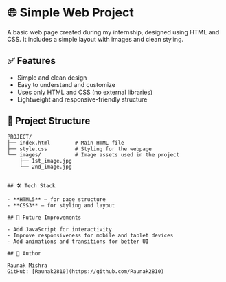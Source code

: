 # 🌐 Simple Web Project

A basic web page created during my internship, designed using HTML and CSS. It includes a simple layout with images and clean styling.

## ✅ Features

- Simple and clean design  
- Easy to understand and customize  
- Uses only HTML and CSS (no external libraries)  
- Lightweight and responsive-friendly structure  

## 📂 Project Structure

```plaintext
PROJECT/
├── index.html        # Main HTML file  
├── style.css         # Styling for the webpage  
└── images/           # Image assets used in the project  
    ├── 1st_image.jpg  
    └── 2nd_image.jpg  


## 🛠 Tech Stack

- **HTML5** – for page structure  
- **CSS3** – for styling and layout  

## 🚀 Future Improvements

- Add JavaScript for interactivity  
- Improve responsiveness for mobile and tablet devices  
- Add animations and transitions for better UI  

## 👤 Author

Raunak Mishra  
GitHub: [Raunak2810](https://github.com/Raunak2810)  
